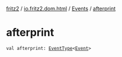 [fritz2](../../index.md) / [io.fritz2.dom.html](../index.md) / [Events](index.md) / [afterprint](./afterprint.md)

# afterprint

`val afterprint: `[`EventType`](../-event-type/index.md)`<`[`Event`](https://kotlinlang.org/api/latest/jvm/stdlib/org.w3c.dom.events/-event/index.html)`>`
